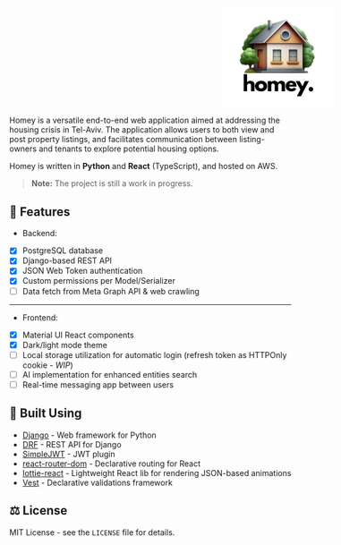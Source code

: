 <div style="display: flex; justify-content: center; align-items: center; width: 100vw;">
  <img src="https://raw.githubusercontent.com/zivattias/Homey/main/client/src/assets/logo.png" style="max-width: 200px;" />
</div>

Homey is a versatile end-to-end web application aimed at addressing the housing crisis in Tel-Aviv. The application allows users to both view and post property listings, and facilitates communication between listing-owners and tenants to explore potential housing options.

Homey is written in **Python** and **React** (TypeScript), and hosted on AWS.

> **Note:** The project is still a work in progress.

## 🧩 Features

-   Backend:
-   [x] PostgreSQL database
-   [x] Django-based REST API
-   [x] JSON Web Token authentication
-   [x] Custom permissions per Model/Serializer
-   [ ] Data fetch from Meta Graph API & web crawling

---

-   Frontend:
-   [x] Material UI React components
-   [x] Dark/light mode theme
-   [ ] Local storage utilization for automatic login (refresh token as HTTPOnly cookie - _WIP_)
-   [ ] AI implementation for enhanced entities search
-   [ ] Real-time messaging app between users

## 🧱 Built Using

-   [Django](https://github.com/django/django) - Web framework for Python
-   [DRF](https://github.com/encode/django-rest-framework) - REST API for Django
-   [SimpleJWT](https://github.com/jazzband/djangorestframework-simplejwt) - JWT plugin
-   [react-router-dom](https://github.com/remix-run/react-router) - Declarative routing for React
-   [lottie-react](https://github.com/Gamote/lottie-react) - Lightweight React lib for rendering JSON-based animations
-   [Vest](https://github.com/ealush/vest) - Declarative validations framework

## ⚖️ License

MIT License - see the `LICENSE` file for details.
